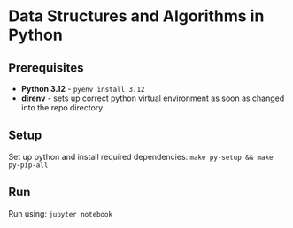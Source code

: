 # Data Structures and Algorithms in Python

## Prerequisites

* **Python 3.12** - `pyenv install 3.12`
* **direnv** - sets up correct python virtual environment as soon as changed into the repo directory

## Setup

Set up python and install required dependencies: `make py-setup && make py-pip-all`

## Run

Run using: `jupyter notebook`

